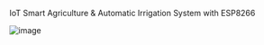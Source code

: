 IoT Smart Agriculture & Automatic Irrigation System with ESP8266 


![image](https://github.com/user-attachments/assets/2a7b0b0c-6b6f-46ff-b54e-a1019d156713)
